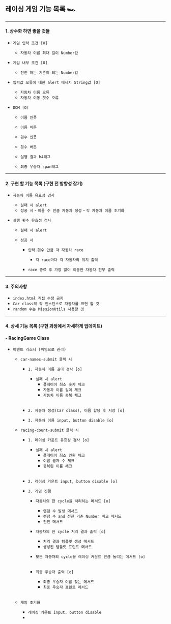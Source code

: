 ## 레이싱 게임 기능 목록 🏎️

---

#### 1. 상수화 하면 좋을 것들

- `게임 입력 조건 [O]`

  - `자동차 이름 최대 길이 Number값`

- `게임 내부 조건 [O]`

  - `전진 하는 기준이 되는 Number값`

- `입력값 오류에 대한 alert 메세지 String값 [O]`
  - `자동차 이름 오류`
  - `자동차 이동 횟수 오류`
- `DOM [O]`

  - `이름 인풋`
  - `이름 버튼`

  - `횟수 인풋`
  - `횟수 버튼`

  - `실행 결과 h4태그`
  - `최종 우승자 span태그`

---

#### 2. 구현 할 기능 목록 (구현 전 방향성 잡기)

- `자동차 이름 유효성 검사`

  - `실패 시 alert`
  - `성공 시` - `이름 수 만큼 자동차 생성` - `각 자동차 이름 초기화`
    <br>

- `실행 횟수 유효성 검사`

  - `실패 시 alert`
  - `성공 시`

    - `입력 횟수 만큼 각 자동차 race`

      - `각 race마다 각 자동차의 위치 출력`

    - `race 종료 후 가장 많이 이동한 자동차 전부 출력`

---

#### 3. 주의사항

- `index.html 직접 수정 금지`
- `Car class의 각 인스턴스로 자동차를 표현 할 것`
- `random 수는 MissionUtils 사용할 것`

---

#### 4. 상세 기능 목록 (구현 과정에서 자세하게 업데이트)

#### - RacingGame Class

- `이벤트 리스너 (위임으로 관리)`
  - `car-names-submit 클릭 시`
    - `1. 자동차 이름 길이 검사 [o]`
      - `실패 시 alert`
        - `플레이어 최소 숫자 체크`
        - `자동차 이름 길이 체크`
        - `자동차 이름 중복 체크`
        <br>

    - `2. 자동차 생성(Car class), 이름 할당 후 저장 [o]`
    - `3. 자동차 이름 input, button disable [o]`
      <br>

  - `racing-count-submit 클릭 시`
    - `1. 레이싱 카운트 유효성 검사 [o]`
      - `실패 시 alert`
        - `플레이어 최소 인원 체크`
        - `이름 글자 수 체크`
        - `중복된 이름 체크`
        <br>

    - `2. 레이싱 카운트 input, button disable [o]`
      <br>

    - `3. 게임 진행`
      - `자동차의 한 cycle을 처리하는 메서드 [o]`
        - `랜덤 수 발생 메서드`
        - `랜덤 수 and 전진 기준 Number 비교 메서드`
        - `전진 메서드`
          <br>

      - `자동차의 한 cycle 처리 결과 출력 [o]`
        - `처리 결과 템플릿 생성 메서드`
        - `생성된 템플릿 프린트 메서드`
          <br>

      - `모든 자동차의 cycle을 레이싱 카운트 만큼 돌리는 메서드 [o]`  
        <br>

      - `최종 우승자 출력 [o]`
        - `최종 우승자 이름 찾는 메서드`
        - `최종 우승자 프린트 메서드`
      <br>
  - `게임 초기화`
    - `레이싱 카운트 input, button disable`
    - 